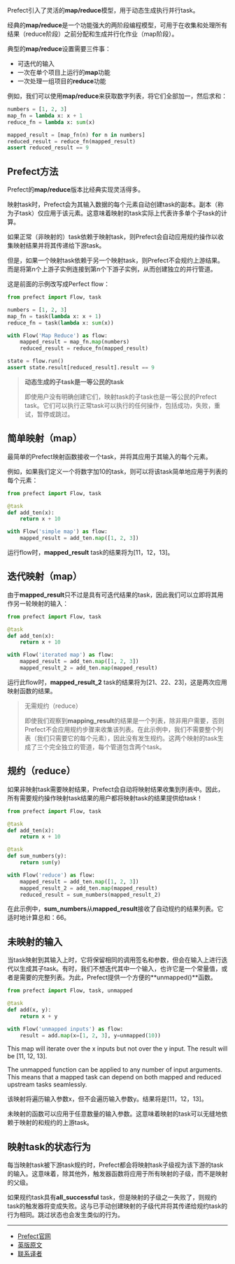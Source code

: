 Prefect引入了灵活的**map/reduce**模型，用于动态生成执行并行task。

经典的**map/reduce**是一个功能强大的两阶段编程模型，可用于在收集和处理所有结果（reduce阶段）之前分配和生成并行化作业（map阶段）。

典型的**map/reduce**设置需要三件事：

 - 可迭代的输入
 - 一次在单个项目上运行的**map**功能
 - 一次处理一组项目的**reduce**功能

例如，我们可以使用**map/reduce**来获取数字列表，将它们全部加一，然后求和：

````Python
numbers = [1, 2, 3]
map_fn = lambda x: x + 1
reduce_fn = lambda x: sum(x)

mapped_result = [map_fn(n) for n in numbers]
reduced_result = reduce_fn(mapped_result)
assert reduced_result == 9
````

## Prefect方法

Prefect的**map/reduce**版本比经典实现灵活得多。

映射task时，Prefect会为其输入数据的每个元素自动创建task的副本。副本（称为子task）仅应用于该元素。这意味着映射的task实际上代表许多单个子task的计算。

如果正常（非映射的）task依赖于映射task，则Prefect会自动应用规约操作以收集映射结果并将其传递给下游task。

但是，如果一个映射task依赖于另一个映射task，则Prefect不会规约上游结果。而是将第n个上游子实例连接到第n个下游子实例，从而创建独立的并行管道。

这是前面的示例改写成Perfect flow：

````Python
from prefect import Flow, task

numbers = [1, 2, 3]
map_fn = task(lambda x: x + 1)
reduce_fn = task(lambda x: sum(x))

with Flow('Map Reduce') as flow:
    mapped_result = map_fn.map(numbers)
    reduced_result = reduce_fn(mapped_result)

state = flow.run()
assert state.result[reduced_result].result == 9
````

> 
> **动态生成的子task是一等公民的task**
>
> 即使用户没有明确创建它们，映射task的子task也是一等公民的Prefect task。它们可以执行正常task可以执行的任何操作，包括成功，失败，重试，暂停或跳过。
> 

## 简单映射（map）

最简单的Prefect映射函数接收一个task，并将其应用于其输入的每个元素。

例如，如果我们定义一个将数字加10的task，则可以将该task简单地应用于列表的每个元素：

````Python
from prefect import Flow, task

@task
def add_ten(x):
    return x + 10

with Flow('simple map') as flow:
    mapped_result = add_ten.map([1, 2, 3])
````

运行flow时，**mapped_result** task的结果将为[11，12，13]。

## 迭代映射（map）

由于**mapped_result**只不过是具有可迭代结果的task，因此我们可以立即将其用作另一轮映射的输入：

````Python
from prefect import Flow, task

@task
def add_ten(x):
    return x + 10

with Flow('iterated map') as flow:
    mapped_result = add_ten.map([1, 2, 3])
    mapped_result_2 = add_ten.map(mapped_result)
````

运行此flow时，**mapped_result_2** task的结果将为[21、22、23]，这是两次应用映射函数的结果。

> 
> 无需规约（reduce）
> 
> 即使我们观察到**mapping_result**的结果是一个列表，除非用户需要，否则Prefect不会应用规约步骤来收集该列表。在此示例中，我们不需要整个列表（我们只需要它的每个元素），因此没有发生规约。这两个映射的task生成了三个完全独立的管道，每个管道包含两个task。
> 

## 规约（reduce）

如果非映射task需要映射结果，Prefect会自动将映射结果收集到列表中。因此，所有需要规约操作映射task结果的用户都将映射task的结果提供给task！

````Python
from prefect import Flow, task

@task
def add_ten(x):
    return x + 10

@task
def sum_numbers(y):
    return sum(y)

with Flow('reduce') as flow:
    mapped_result = add_ten.map([1, 2, 3])
    mapped_result_2 = add_ten.map(mapped_result)
    reduced_result = sum_numbers(mapped_result_2)
````

在此示例中，**sum_numbers**从**mapped_result**接收了自动规约的结果列表。它适时地计算总和：66。

## 未映射的输入

当task映射到其输入上时，它将保留相同的调用签名和参数，但会在输入上进行迭代以生成其子task。有时，我们不想迭代其中一个输入，也许它是一个常量值，或者是需要的完整列表。为此，Prefect提供一个方便的**unmapped()**函数。

````Python
from prefect import Flow, task, unmapped

@task
def add(x, y):
    return x + y

with Flow('unmapped inputs') as flow:
    result = add.map(x=[1, 2, 3], y=unmapped(10))
````
This map will iterate over the x inputs but not over the y input. The result will be [11, 12, 13].

The unmapped function can be applied to any number of input arguments. This means that a mapped task can depend on both mapped and reduced upstream tasks seamlessly.

该映射将遍历输入参数x，但不会遍历输入参数y。结果将是[11，12，13]。

未映射的函数可以应用于任意数量的输入参数。这意味着映射的task可以无缝地依赖于映射的和规约的上游task。

## 映射task的状态行为

每当映射task被下游task规约时，Prefect都会将映射task子级视为该下游的task的输入。这意味着，除其他外，触发器函数将应用于所有映射的子级，而不是映射的父级。

如果规约task具有**all_successful** task，但是映射的子级之一失败了，则规约task的触发器将变成失败。这与已手动创建映射的子级代并将其传递给规约task的行为相同。跳过状态也会发生类似的行为。

***

- [Prefect官网](https://www.prefect.io/)
- [英版原文](https://docs.prefect.io/core/concepts/mapping.html)
- [联系译者](https://github.com/listen-lavender)

